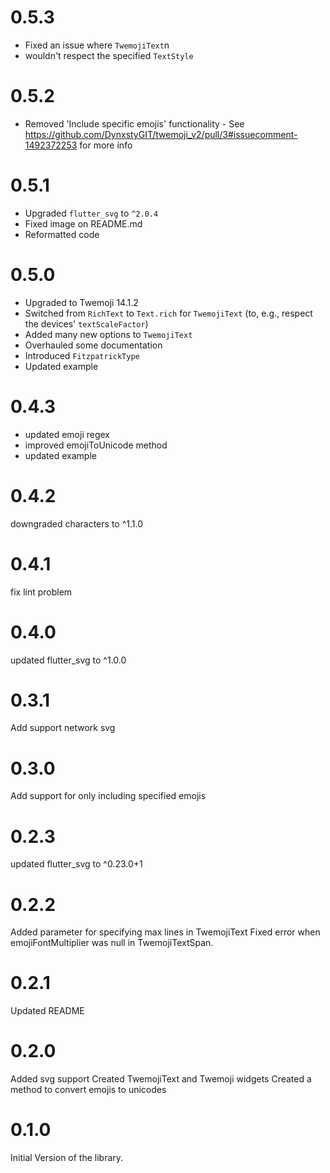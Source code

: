 # 0.5.3
- Fixed an issue where `TwemojiText`n
- wouldn't respect the specified `TextStyle`

# 0.5.2
- Removed 'Include specific emojis' functionality - See https://github.com/DynxstyGIT/twemoji_v2/pull/3#issuecomment-1492372253 for more info

# 0.5.1
- Upgraded `flutter_svg` to `^2.0.4`
- Fixed image on README.md
- Reformatted code

# 0.5.0
- Upgraded to Twemoji 14.1.2
- Switched from `RichText` to `Text.rich` for `TwemojiText` (to, e.g., respect the devices' `textScaleFactor`)
- Added many new options to `TwemojiText`
- Overhauled some documentation
- Introduced `FitzpatrickType`
- Updated example

# 0.4.3
- updated emoji regex
- improved emojiToUnicode method
- updated example
# 0.4.2
downgraded characters to ^1.1.0

# 0.4.1
fix lint problem
# 0.4.0
updated flutter_svg to ^1.0.0


# 0.3.1
Add support network svg
# 0.3.0
Add support for only including specified emojis
# 0.2.3
updated flutter_svg to ^0.23.0+1
# 0.2.2
Added parameter for specifying max lines in TwemojiText
Fixed error when emojiFontMultiplier was null in TwemojiTextSpan.
# 0.2.1
Updated README
# 0.2.0
Added svg support
Created TwemojiText and Twemoji widgets
Created a method to convert emojis to unicodes 
# 0.1.0

Initial Version of the library.